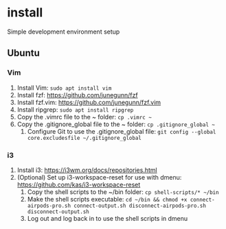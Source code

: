 # install

Simple development environment setup

## Ubuntu

### Vim

1. Install Vim: `sudo apt install vim`
1. Install fzf: https://github.com/junegunn/fzf
1. Install fzf.vim: https://github.com/junegunn/fzf.vim
1. Install ripgrep: `sudo apt install ripgrep`
1. Copy the .vimrc file to the ~ folder: `cp .vimrc ~`
1. Copy the .gitignore_global file to the ~ folder: `cp .gitignore_global ~`
    1. Configure Git to use the .gitignore_global file: `git config --global core.excludesfile ~/.gitignore_global`

### i3

1. Install i3: https://i3wm.org/docs/repositories.html
1. (Optional) Set up i3-workspace-reset for use with dmenu: https://github.com/kas/i3-workspace-reset
    1. Copy the shell scripts to the ~/bin folder: `cp shell-scripts/* ~/bin`
    1. Make the shell scripts executable: `cd ~/bin && chmod +x connect-airpods-pro.sh connect-output.sh disconnect-airpods-pro.sh disconnect-output.sh`
    1. Log out and log back in to use the shell scripts in dmenu
